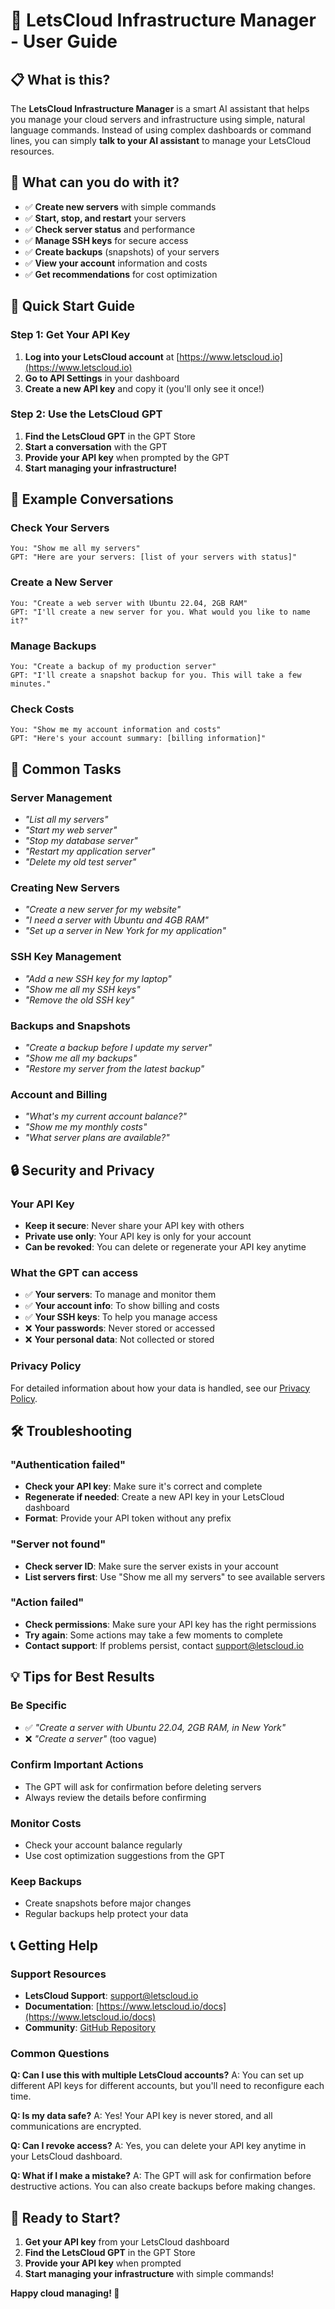 # 🚀 LetsCloud Infrastructure Manager - User Guide

## 📋 What is this?

The **LetsCloud Infrastructure Manager** is a smart AI assistant that helps you manage your cloud servers and infrastructure using simple, natural language commands. Instead of using complex dashboards or command lines, you can simply **talk to your AI assistant** to manage your LetsCloud resources.

## 🎯 What can you do with it?

- ✅ **Create new servers** with simple commands
- ✅ **Start, stop, and restart** your servers
- ✅ **Check server status** and performance
- ✅ **Manage SSH keys** for secure access
- ✅ **Create backups** (snapshots) of your servers
- ✅ **View your account** information and costs
- ✅ **Get recommendations** for cost optimization

## 🚀 Quick Start Guide

### Step 1: Get Your API Key

1. **Log into your LetsCloud account** at [https://www.letscloud.io](https://www.letscloud.io)
2. **Go to API Settings** in your dashboard
3. **Create a new API key** and copy it (you'll only see it once!)

### Step 2: Use the LetsCloud GPT

1. **Find the LetsCloud GPT** in the GPT Store
2. **Start a conversation** with the GPT
3. **Provide your API key** when prompted by the GPT
4. **Start managing your infrastructure!**

## 💬 Example Conversations

### Check Your Servers
```
You: "Show me all my servers"
GPT: "Here are your servers: [list of your servers with status]"
```

### Create a New Server
```
You: "Create a web server with Ubuntu 22.04, 2GB RAM"
GPT: "I'll create a new server for you. What would you like to name it?"
```

### Manage Backups
```
You: "Create a backup of my production server"
GPT: "I'll create a snapshot backup for you. This will take a few minutes."
```

### Check Costs
```
You: "Show me my account information and costs"
GPT: "Here's your account summary: [billing information]"
```

## 🔧 Common Tasks

### Server Management
- *"List all my servers"*
- *"Start my web server"*
- *"Stop my database server"*
- *"Restart my application server"*
- *"Delete my old test server"*

### Creating New Servers
- *"Create a new server for my website"*
- *"I need a server with Ubuntu and 4GB RAM"*
- *"Set up a server in New York for my application"*

### SSH Key Management
- *"Add a new SSH key for my laptop"*
- *"Show me all my SSH keys"*
- *"Remove the old SSH key"*

### Backups and Snapshots
- *"Create a backup before I update my server"*
- *"Show me all my backups"*
- *"Restore my server from the latest backup"*

### Account and Billing
- *"What's my current account balance?"*
- *"Show me my monthly costs"*
- *"What server plans are available?"*

## 🔒 Security and Privacy

### Your API Key
- **Keep it secure**: Never share your API key with others
- **Private use only**: Your API key is only for your account
- **Can be revoked**: You can delete or regenerate your API key anytime

### What the GPT can access
- ✅ **Your servers**: To manage and monitor them
- ✅ **Your account info**: To show billing and costs
- ✅ **Your SSH keys**: To help you manage access
- ❌ **Your passwords**: Never stored or accessed
- ❌ **Your personal data**: Not collected or stored

### Privacy Policy
For detailed information about how your data is handled, see our [Privacy Policy](https://letscloud-community.github.io/letscloud-openapi-gpt/privacy-policy.html).

## 🛠️ Troubleshooting

### "Authentication failed"
- **Check your API key**: Make sure it's correct and complete
- **Regenerate if needed**: Create a new API key in your LetsCloud dashboard
- **Format**: Provide your API token without any prefix

### "Server not found"
- **Check server ID**: Make sure the server exists in your account
- **List servers first**: Use "Show me all my servers" to see available servers

### "Action failed"
- **Check permissions**: Make sure your API key has the right permissions
- **Try again**: Some actions may take a few moments to complete
- **Contact support**: If problems persist, contact support@letscloud.io

## 💡 Tips for Best Results

### Be Specific
- ✅ *"Create a server with Ubuntu 22.04, 2GB RAM, in New York"*
- ❌ *"Create a server"* (too vague)

### Confirm Important Actions
- The GPT will ask for confirmation before deleting servers
- Always review the details before confirming

### Monitor Costs
- Check your account balance regularly
- Use cost optimization suggestions from the GPT

### Keep Backups
- Create snapshots before major changes
- Regular backups help protect your data

## 📞 Getting Help

### Support Resources
- **LetsCloud Support**: support@letscloud.io
- **Documentation**: [https://www.letscloud.io/docs](https://www.letscloud.io/docs)
- **Community**: [GitHub Repository](https://github.com/letscloud-community/letscloud-openapi-gpt)

### Common Questions

**Q: Can I use this with multiple LetsCloud accounts?**
A: You can set up different API keys for different accounts, but you'll need to reconfigure each time.

**Q: Is my data safe?**
A: Yes! Your API key is never stored, and all communications are encrypted.

**Q: Can I revoke access?**
A: Yes, you can delete your API key anytime in your LetsCloud dashboard.

**Q: What if I make a mistake?**
A: The GPT will ask for confirmation before destructive actions. You can also create backups before making changes.

## 🎉 Ready to Start?

1. **Get your API key** from your LetsCloud dashboard
2. **Find the LetsCloud GPT** in the GPT Store
3. **Provide your API key** when prompted
4. **Start managing your infrastructure** with simple commands!

**Happy cloud managing! 🚀**
